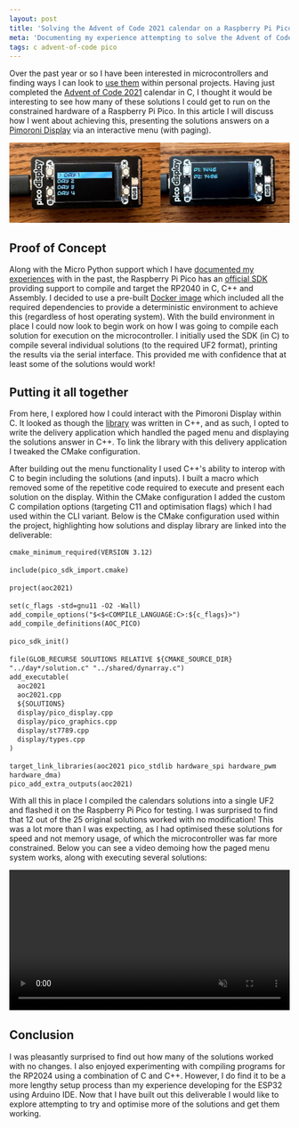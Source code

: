```yaml
---
layout: post
title: 'Solving the Advent of Code 2021 calendar on a Raspberry Pi Pico'
meta: 'Documenting my experience attempting to solve the Advent of Code 2021 calendar on a Raspberry Pi Pico'
tags: c advent-of-code pico
---
```


Over the past year or so I have been interested in microcontrollers and finding ways I can look to [use them](https://eddmann.com/posts/building-a-2fa-totp-generator-using-a-raspberry-pi-pico-and-micropython/) within personal projects.
Having just completed the [Advent of Code 2021](https://eddmann.com/posts/solving-the-advent-of-code-2021-calendar-using-c-in-under-half-a-second/) calendar in C, I thought it would be interesting to see how many of these solutions I could get to run on the constrained hardware of a Raspberry Pi Pico.
In this article I will discuss how I went about achieving this, presenting the solutions answers on a [Pimoroni Display](https://shop.pimoroni.com/products/pico-display-pack?variant=32368664215635) via an interactive menu (with paging).

<!--more-->

<img src="/uploads/solving-the-advent-of-code-2021-calendar-on-a-raspberry-pi-pico/demo.jpg" alt="AoC 2021 on a Raspberry Pi Pico" />

## Proof of Concept

Along with the Micro Python support which I have [documented my experiences](https://eddmann.com/posts/building-a-2fa-totp-generator-using-a-raspberry-pi-pico-and-micropython/) with in the past, the Raspberry Pi Pico has an [official SDK](https://github.com/raspberrypi/pico-sdk) providing support to compile and target the RP2040 in C, C++ and Assembly.
I decided to use a pre-built [Docker image](https://github.com/xingrz/rpi-pico-builder) which included all the required dependencies to provide a deterministic environment to achieve this (regardless of host operating system).
With the build environment in place I could now look to begin work on how I was going to compile each solution for execution on the microcontroller.
I initially used the SDK (in C) to compile several individual solutions (to the required UF2 format), printing the results via the serial interface.
This provided me with confidence that at least some of the solutions would work!

## Putting it all together

From here, I explored how I could interact with the Pimoroni Display within C.
It looked as though the [library](https://github.com/pimoroni/pimoroni-pico/tree/main/libraries/pico_display) was written in C++, and as such, I opted to write the delivery application which handled the paged menu and displaying the solutions answer in C++.
To link the library with this delivery application I tweaked the CMake configuration.

After building out the menu functionality I used C++'s ability to interop with C to begin including the solutions (and inputs).
I built a macro which removed some of the repetitive code required to execute and present each solution on the display.
Within the CMake configuration I added the custom C compilation options (targeting C11 and optimisation flags) which I had used within the CLI variant.
Below is the CMake configuration used within the project, highlighting how solutions and display library are linked into the deliverable:

```
cmake_minimum_required(VERSION 3.12)

include(pico_sdk_import.cmake)

project(aoc2021)

set(c_flags -std=gnu11 -O2 -Wall)
add_compile_options("$<$<COMPILE_LANGUAGE:C>:${c_flags}>")
add_compile_definitions(AOC_PICO)

pico_sdk_init()

file(GLOB_RECURSE SOLUTIONS RELATIVE ${CMAKE_SOURCE_DIR} "../day*/solution.c" "../shared/dynarray.c")
add_executable(
  aoc2021
  aoc2021.cpp
  ${SOLUTIONS}
  display/pico_display.cpp
  display/pico_graphics.cpp
  display/st7789.cpp
  display/types.cpp
)

target_link_libraries(aoc2021 pico_stdlib hardware_spi hardware_pwm hardware_dma)
pico_add_extra_outputs(aoc2021)
```

With all this in place I compiled the calendars solutions into a single UF2 and flashed it on the Raspberry Pi Pico for testing.
I was surprised to find that 12 out of the 25 original solutions worked with no modification!
This was a lot more than I was expecting, as I had optimised these solutions for speed and not memory usage, of which the microcontroller was far more constrained.
Below you can see a video demoing how the paged menu system works, along with executing several solutions:

<div>
  <video style="width:100%" controls muted>
    <source src="/uploads/solving-the-advent-of-code-2021-calendar-on-a-raspberry-pi-pico/demo.mp4" type="video/mp4">
  </video>
</div>

## Conclusion

I was pleasantly surprised to find out how many of the solutions worked with no changes.
I also enjoyed experimenting with compiling programs for the RP2024 using a combination of C and C++.
However, I do find it to be a more lengthy setup process than my experience developing for the ESP32 using Arduino IDE.
Now that I have built out this deliverable I would like to explore attempting to try and optimise more of the solutions and get them working.
